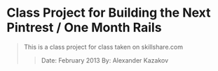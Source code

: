 # Class Project for Building the Next Pintrest / One Month Rails #

> This is a class project for class taken on skillshare.com
> > Date: February 2013
> > By: Alexander Kazakov